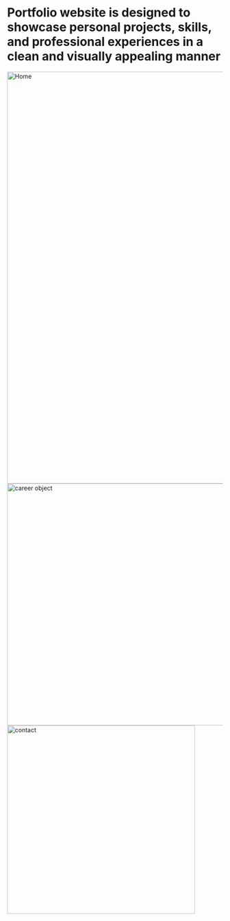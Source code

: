 
#	Portfolio website is designed to showcase personal projects, skills, and professional experiences in a clean and visually appealing manner


<img width="960" alt="Home" src="https://github.com/user-attachments/assets/52a6041d-62f0-4ead-af2b-e6521d878e69" />


<img width="564" alt="career object" src="https://github.com/user-attachments/assets/71d32997-2721-4abd-9b84-1d825bb0a83f" />
<img width="439" alt="contact" src="https://github.com/user-attachments/assets/591b4e46-0c4a-4fa6-a038-0e3e1dac7f47" />
